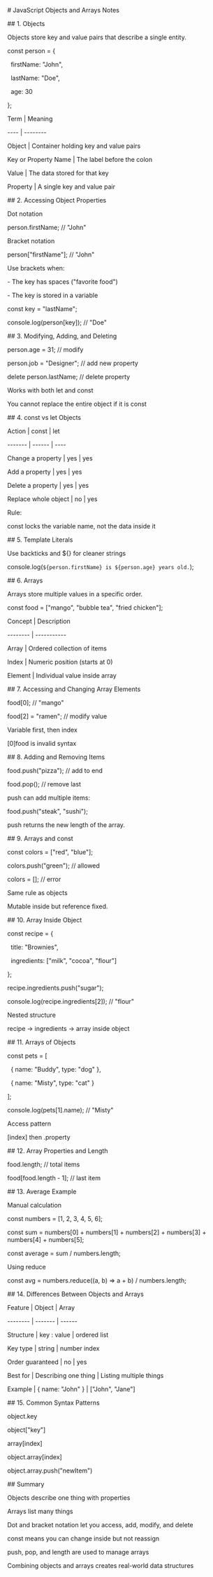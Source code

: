 

\# JavaScript Objects and Arrays Notes

\## 1. Objects



Objects store key and value pairs that describe a single entity.



const person = {

&nbsp; firstName: "John",

&nbsp; lastName: "Doe",

&nbsp; age: 30

};



Term | Meaning

---- | --------

Object | Container holding key and value pairs

Key or Property Name | The label before the colon

Value | The data stored for that key

Property | A single key and value pair





\## 2. Accessing Object Properties



Dot notation

person.firstName; // "John"



Bracket notation

person\["firstName"]; // "John"



Use brackets when:

\- The key has spaces ("favorite food")

\- The key is stored in a variable



const key = "lastName";

console.log(person\[key]); // "Doe"





\## 3. Modifying, Adding, and Deleting



person.age = 31;           // modify

person.job = "Designer";   // add new property

delete person.lastName;    // delete property



Works with both let and const  

You cannot replace the entire object if it is const





\## 4. const vs let Objects



Action | const | let

------- | ------ | ----

Change a property | yes | yes

Add a property | yes | yes

Delete a property | yes | yes

Replace whole object | no | yes



Rule:

const locks the variable name, not the data inside it





\## 5. Template Literals



Use backticks and ${} for cleaner strings



console.log(`${person.firstName} is ${person.age} years old.`);





\## 6. Arrays



Arrays store multiple values in a specific order.



const food = \["mango", "bubble tea", "fried chicken"];



Concept | Description

-------- | -----------

Array | Ordered collection of items

Index | Numeric position (starts at 0)

Element | Individual value inside array





\## 7. Accessing and Changing Array Elements



food\[0];        // "mango"

food\[2] = "ramen";  // modify value



Variable first, then index  

\[0]food is invalid syntax





\## 8. Adding and Removing Items



food.push("pizza"); // add to end

food.pop();         // remove last



push can add multiple items:

food.push("steak", "sushi");



push returns the new length of the array.





\## 9. Arrays and const



const colors = \["red", "blue"];

colors.push("green"); // allowed

colors = \[];          // error



Same rule as objects  

Mutable inside but reference fixed.





\## 10. Array Inside Object



const recipe = {

&nbsp; title: "Brownies",

&nbsp; ingredients: \["milk", "cocoa", "flour"]

};



recipe.ingredients.push("sugar");

console.log(recipe.ingredients\[2]); // "flour"



Nested structure  

recipe → ingredients → array inside object





\## 11. Arrays of Objects



const pets = \[

&nbsp; { name: "Buddy", type: "dog" },

&nbsp; { name: "Misty", type: "cat" }

];



console.log(pets\[1].name); // "Misty"



Access pattern  

\[index] then .property





\## 12. Array Properties and Length



food.length;              // total items

food\[food.length - 1];    // last item





\## 13. Average Example



Manual calculation

const numbers = \[1, 2, 3, 4, 5, 6];

const sum = numbers\[0] + numbers\[1] + numbers\[2] + numbers\[3] + numbers\[4] + numbers\[5];

const average = sum / numbers.length;



Using reduce

const avg = numbers.reduce((a, b) => a + b) / numbers.length;





\## 14. Differences Between Objects and Arrays



Feature | Object | Array

-------- | ------- | ------

Structure | key : value | ordered list

Key type | string | number index

Order guaranteed | no | yes

Best for | Describing one thing | Listing multiple things

Example | { name: "John" } | \["John", "Jane"]





\## 15. Common Syntax Patterns



object.key  

object\["key"]  

array\[index]  

object.array\[index]  

object.array.push("newItem")





\## Summary



Objects describe one thing with properties  

Arrays list many things  

Dot and bracket notation let you access, add, modify, and delete  

const means you can change inside but not reassign  

push, pop, and length are used to manage arrays  

Combining objects and arrays creates real-world data structures



